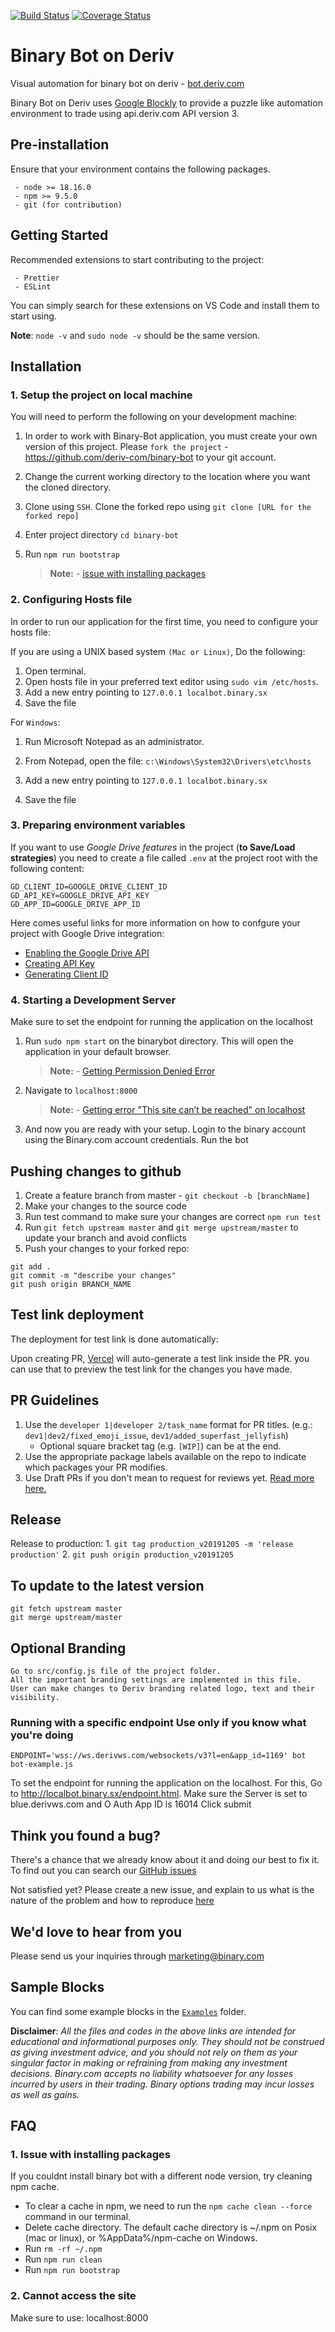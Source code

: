 [![Build Status](https://travis-ci.org/binary-com/binary-bot.svg?branch=master)](https://travis-ci.org/binary-com/binary-bot)
[![Coverage Status](https://coveralls.io/repos/github/binary-com/binary-bot/badge.svg?branch=master)](https://coveralls.io/github/binary-com/binary-bot?branch=master)

# Binary Bot on Deriv

Visual automation for binary bot on deriv - [bot.deriv.com](https://bot.deriv.com)

Binary Bot on Deriv uses [Google Blockly](https://developers.google.com/blockly) to provide a puzzle like automation environment to trade using api.deriv.com API version 3.

## Pre-installation

Ensure that your environment contains the following packages.

```
 - node >= 18.16.0
 - npm >= 9.5.0
 - git (for contribution)
```

## Getting Started

Recommended extensions to start contributing to the project:

```
 - Prettier
 - ESLint
```

You can simply search for these extensions on VS Code and install them to start using.

**Note**: `node -v` and `sudo node -v` should be the same version.

## Installation

### 1. Setup the project on local machine

You will need to perform the following on your development machine:

1. In order to work with Binary-Bot application, you must create your own version of this project. Please `fork the project` - https://github.com/deriv-com/binary-bot to your git account.
2. Change the current working directory to the location where you want the cloned directory.
3. Clone using `SSH`. Clone the forked repo using `git clone [URL for the forked repo]`
4. Enter project directory `cd binary-bot`
5. Run `npm run bootstrap`

    > **Note:** - [issue with installing packages](#q1)

### 2. Configuring Hosts file

In order to run our application for the first time, you need to configure your hosts file:

If you are using a UNIX based system `(Mac or Linux)`, Do the following:

1. Open terminal.
2. Open hosts file in your preferred text editor using `sudo vim /etc/hosts`.
3. Add a new entry pointing to `127.0.0.1 localbot.binary.sx`
4. Save the file

For `Windows`:

1.  Run Microsoft Notepad as an administrator.

2.  From Notepad, open the file: `c:\Windows\System32\Drivers\etc\hosts`

3.  Add a new entry pointing to `127.0.0.1 localbot.binary.sx`

4.  Save the file

### 3. Preparing environment variables

If you want to use _Google Drive features_ in the project (**to Save/Load strategies**)
you need to create a file called `.env` at the project root with the following content:

```
GD_CLIENT_ID=GOOGLE_DRIVE_CLIENT_ID
GD_API_KEY=GOOGLE_DRIVE_API_KEY
GD_APP_ID=GOOGLE_DRIVE_APP_ID
```

Here comes useful links for more information on how to confgure your project
with Google Drive integration:

-   [Enabling the Google Drive API](https://developers.google.com/drive/api/v3/enable-drive-api)
-   [Creating API Key](https://developers.google.com/maps/documentation/javascript/get-api-key)
-   [Generating Client ID](https://developers.google.com/identity/gsi/web/guides/get-google-api-clientid)

### 4. Starting a Development Server

Make sure to set the endpoint for running the application on the localhost

1.  Run `sudo npm start` on the binarybot directory. This will open the application in your default browser.

    > **Note:** - [Getting Permission Denied Error](#q2)

2.  Navigate to `localhost:8000`

    > **Note:** - [Getting error "This site can’t be reached" on localhost](#q3)

3.  And now you are ready with your setup. Login to the binary account using the Binary.com account credentials. Run the bot

## Pushing changes to github

1. Create a feature branch from master - `git checkout -b [branchName]`
2. Make your changes to the source code
3. Run test command to make sure your changes are correct
   `npm run test`
4. Run `git fetch upstream master` and `git merge upstream/master` to update your branch and avoid conflicts
5. Push your changes to your forked repo:

```
git add .
git commit -m "describe your changes"
git push origin BRANCH_NAME
```

## Test link deployment

The deployment for test link is done automatically:

Upon creating PR, [Vercel](https://vercel.com/) will auto-generate a test link inside the PR. you can use that to preview the test link for the changes you have made.

## PR Guidelines

1. Use the `developer 1|developer 2/task_name` format for PR titles. (e.g.: `dev1|dev2/fixed_emoji_issue`, `dev1/added_superfast_jellyfish`)
    - Optional square bracket tag (e.g. `[WIP]`) can be at the end.
2. Use the appropriate package labels available on the repo to indicate which packages your PR modifies.
3. Use Draft PRs if you don't mean to request for reviews yet. [Read more here.](https://github.blog/2019-02-14-introducing-draft-pull-requests/)

## Release

Release to production: 1. `git tag production_v20191205 -m 'release production'` 2. `git push origin production_v20191205`

## To update to the latest version

```
git fetch upstream master
git merge upstream/master
```

## Optional Branding

```
Go to src/config.js file of the project folder.
All the important branding settings are implemented in this file.
User can make changes to Deriv branding related logo, text and their visibility.
```

### Running with a specific endpoint **Use only if you know what you're doing**

```
ENDPOINT='wss://ws.derivws.com/websockets/v3?l=en&app_id=1169' bot bot-example.js

```

To set the endpoint for running the application on the localhost. For this, Go to http://localbot.binary.sx/endpoint.html. Make sure the Server is set to blue.derivws.com and O Auth App ID is 16014 Click submit

## Think you found a bug?

There's a chance that we already know about it and doing our best to fix it. To find out you can search our [GitHub issues](https://github.com/binary-com/binary-bot/issues)

Not satisfied yet? Please create a new issue, and explain to us what is the nature of the problem and how to reproduce [here](https://github.com/binary-com/binary-bot/issues/new)

## We'd love to hear from you

Please send us your inquiries through marketing@binary.com

## Sample Blocks

You can find some example blocks in the [`Examples`](/examples) folder.

**Disclaimer**: _All the files and codes in the above links are intended for educational and informational purposes only. They should not be construed as giving investment advice, and you should not rely on them as your singular factor in making or refraining from making any investment decisions. Binary.com accepts no liability whatsoever for any losses incurred by users in their trading. Binary options trading may incur losses as well as gains._

## FAQ

### <a name='q1'> 1. Issue with installing packages</a>

If you couldnt install binary bot with a different node version, try cleaning npm cache.

-   To clear a cache in npm, we need to run the `npm cache clean --force` command in our terminal.
-   Delete cache directory. The default cache directory is ~/.npm on Posix (mac or linux), or %AppData%/npm-cache on Windows.
-   Run `rm -rf ~/.npm`
-   Run `npm run clean`
-   Run `npm run bootstrap`

### <a name='q2'>2. Cannot access the site</a>

Make sure to use: localhost:8000
